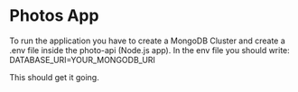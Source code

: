 # Photos App

To run the application you have to create a MongoDB Cluster and create a .env file inside the photo-api (Node.js app). In the env file you should write:
    DATABASE_URI=YOUR_MONGODB_URI

This should get it going.
